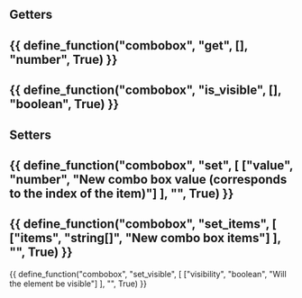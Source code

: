 ## Getters
{{ define_function("combobox", "get", [], "number", True) }}
---
{{ define_function("combobox", "is_visible", [], "boolean", True) }}
---
## Setters
{{ define_function("combobox", "set", [
    ["value", "number", "New combo box value (corresponds to the index of the item)"]
], "", True) }}
---
{{ define_function("combobox", "set_items", [
    ["items", "string[]", "New combo box items"]
], "", True) }}
---
{{ define_function("combobox", "set_visible", [
    ["visibility", "boolean", "Will the element be visible"]
], "", True) }}